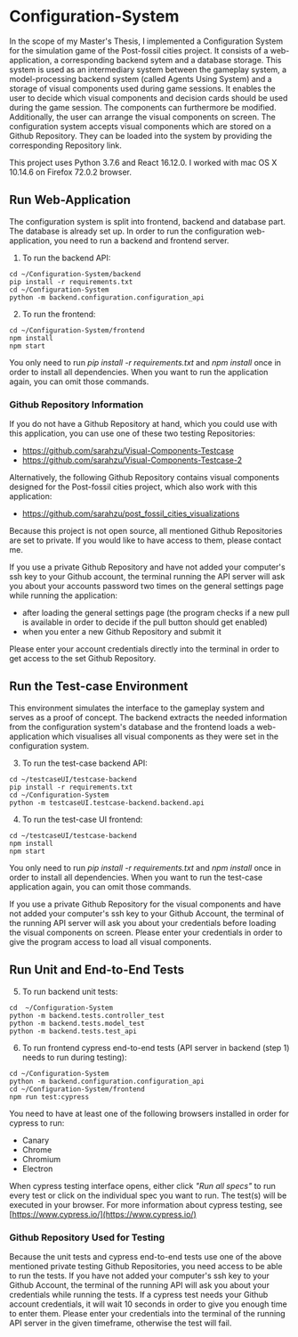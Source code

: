 # Configuration-System
In the scope of my Master's Thesis, I implemented a Configuration System for the simulation game of the Post-fossil cities project. It consists of a web-application, a corresponding backend sytem and a database storage. This system is used as an intermediary system between the gameplay system, a model-processing backend system (called Agents Using System) and a storage of visual components used during game sessions. It enables the user to decide which visual components and decision cards should be used during the game session. The components can furthermore be modified. Additionally, the user can arrange the visual components on screen. The configuration system accepts visual components which are stored on a Github Repository. They can be loaded into the system by providing the corresponding Repository link.

This project uses Python 3.7.6 and React 16.12.0. I worked with mac OS X 10.14.6 on Firefox 72.0.2 browser.

## Run Web-Application
The configuration system is split into frontend, backend and database part. The database is already set up. In order to run the configuration web-application, you need to run a backend and frontend server.

  1. To run the backend API:
```
cd ~/Configuration-System/backend
pip install -r requirements.txt
cd ~/Configuration-System
python -m backend.configuration.configuration_api
```

  2. To run the frontend:
```
cd ~/Configuration-System/frontend
npm install
npm start
```

You only need to run *pip install -r requirements.txt* and *npm install* once in order to install all dependencies. When you want to run the application again, you can omit those commands.

### Github Repository Information

If you do not have a Github Repository at hand, which you could use with this application, you can use one of these two testing Repositories:
* https://github.com/sarahzu/Visual-Components-Testcase
* https://github.com/sarahzu/Visual-Components-Testcase-2

Alternatively, the following Github Repository contains visual components designed for the Post-fossil cities project, which also work with this application: 
* https://github.com/sarahzu/post_fossil_cities_visualizations

Because this project is not open source, all mentioned Github Repositories are set to private. If you would like to have access to them, please contact me. 

If you use a private Github Repository and have not added your computer's ssh key to your Github account, the terminal running the API server will ask you about your accounts password two times on the general settings page while running the application:
* after loading the general settings page (the program checks if a new pull is available in order to decide if the pull button should get enabled)
* when you enter a new Github Repository and submit it

Please enter your account credentials directly into the terminal in order to get access to the set Github Repository.

## Run the Test-case Environment
This environment simulates the interface to the gameplay system and serves as a proof of concept. The backend extracts the needed information from the configuration system's database and the frontend loads a web-application which visualises all visual components as they were set in the configuration system. 

  3. To run the test-case backend API:
```
cd ~/testcaseUI/testcase-backend
pip install -r requirements.txt
cd ~/Configuration-System
python -m testcaseUI.testcase-backend.backend.api
```

  4. To run the test-case UI frontend:
```
cd ~/testcaseUI/testcase-backend
npm install
npm start
```

You only need to run *pip install -r requirements.txt* and *npm install* once in order to install all dependencies. When you want to run the test-case application again, you can omit those commands.

If you use a private Github Repository for the visual components and have not added your computer's ssh key to your Github Account, the terminal of the running API server will ask you about your credentials before loading the visual components on screen. Please enter your credentials in order to give the program access to load all visual components.

## Run Unit and End-to-End Tests

  5. To run backend unit tests:
```
cd  ~/Configuration-System
python -m backend.tests.controller_test
python -m backend.tests.model_test
python -m backend.tests.test_api
```

  6. To run frontend cypress end-to-end tests (API server in backend (step 1) needs to run during testing):
```
cd ~/Configuration-System
python -m backend.configuration.configuration_api
cd ~/Configuration-System/frontend
npm run test:cypress
```
You need to have at least one of the following browsers installed in order for cypress to run:
* Canary
* Chrome
* Chromium
* Electron

When cypress testing interface opens, either click *"Run all specs"* to run every test or click on the individual spec you want to run. The test(s) will be executed in your browser. For more information about cypress testing, see [https://www.cypress.io/](https://www.cypress.io/)

### Github Repository Used for Testing

Because the unit tests and cypress end-to-end tests use one of the above mentioned private testing Github Repositories, you need access to be able to run the tests. If you have not added your computer's ssh key to your Github Account, the terminal of the running API will ask you about your credentials while running the tests. If a cypress test needs your Github account credentials, it will wait 10 seconds in order to give you enough time to enter them. Please enter your credentials into the terminal of the running API server in the given timeframe, otherwise the test will fail. 

